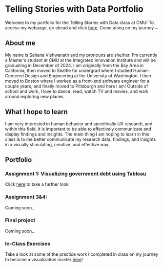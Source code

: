 # Telling Stories with Data Portfolio
Welcome to my portfolio for the Telling Stories with Data class at CMU! To access my webpage, go ahead and click [here](https://sahana-vishwanath.github.io/tswd-portfolio/). 
Come along on my journey ~

## About me
My name is Sahana Vishwanath and my pronouns are she/her. I'm currently a Master's student at CMU at the Integrated Innovation Institute and will be graduating in December of 2024. I am originally from the Bay Area in California, then moved to Seattle for undergrad where I studied Human-Centered Design and Engineering at the University of Washington. I then moved to Boston where I worked as a front-end software engineer for a couple years, and finally moved to Pittsburgh and here I am! Outside of school and work, I love to dance, read, watch TV and movies, and walk around exploring new places.

## What I hope to learn
I am very interested in human behavior and specifically UX research, and within this field, it is important to be able to effectively communicate and display findings and insights. The main thing I am hoping to learn in this class is to me better communicate my research data, findings, and insights in a visually stimulating, creative, and effective way.

## Portfolio
### Assignment 1: Visualizing government debt using Tableau
Click [here](/assignment1.md) to take a further look.

### Assignment 3&4: 
Coming soon...

### Final project
Coming soon...



### In-Class Exercises
Take a look at some of the practice work I completed in class on my journey to become a visualization master [here](InClassExercises.md)!
